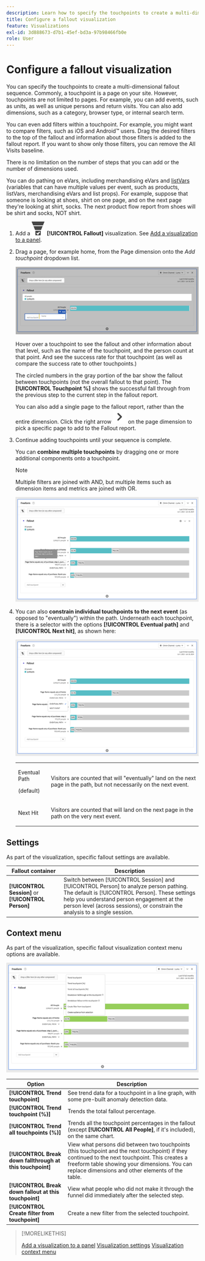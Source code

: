 ```yaml
---
description: Learn how to specify the touchpoints to create a multi-dimensional fallout sequence.
title: Configure a fallout visualization
feature: Visualizations
exl-id: 3d888673-d7b1-45ef-bd3a-97b98466fb0e
role: User
---
```

# Configure a fallout visualization

You can specify the touchpoints to create a multi-dimensional fallout sequence. Commonly, a touchpoint is a page on your site. However, touchpoints are not limited to pages. For example, you can add events, such as units, as well as unique persons and return visits. You can also add dimensions, such as a category, browser type, or internal search term.

You can even add filters within a touchpoint. For example, you might want to compare filters, such as iOS and Android&trade; users. Drag the desired filters to the top of the fallout and information about those filters is added to the fallout report. If you want to show only those filters, you can remove the All Visits baseline.

There is no limitation on the number of steps that you can add or the number of dimensions used.

You can do pathing on eVars, including merchandising eVars and [listVars](https://experienceleague.adobe.com/en/docs/analytics/implementation/vars/page-vars/page-variables) (variables that can have multiple values per event, such as products, listVars, merchandising eVars and list props). For example, suppose that someone is looking at shoes, shirt on one page, and on the next page they're looking at shirt, socks. The next product flow report from shoes will be shirt and socks, NOT shirt.

1. Add a ![ConversionFunnel](/help/assets/icons/ConversionFunnel.svg) **[!UICONTROL Fallout]** visualization. See [Add a visualization to a panel](../freeform-analysis-visualizations.md#add-visualizations-to-a-panel).
1. Drag a page, for example home, from the Page dimension onto the *Add touchpoint* dropdown list.

   ![The home page from the Home page dimension dragged to the Add Touchpoint field.](assets/fallout-drag.png)

   Hover over a touchpoint to see the fallout and other information about that level, such as the name of the touchpoint, and the person count at that point. And see the success rate for that touchpoint (as well as compare the success rate to other touchpoints.)

   The circled numbers in the gray portion of the bar show the fallout between touchpoints (not the overall fallout to that point). The **[!UICONTROL Touchpoint %]** shows the successful fall through from the previous step to the current step in the fallout report.

   You can also add a single page to the fallout report, rather than the entire dimension. Click the right arrow ![ChevronRight](/help/assets/icons/ChevronRight.svg) on the page dimension to pick a specific page to add to the Fallout report.

1. Continue adding touchpoints until your sequence is complete.

   You can **combine multiple touchpoints** by dragging one or more additional components onto a touchpoint.

   >[!NOTE]
   >
   >Multiple filters are joined with AND, but multiple items such as dimension items and metrics are joined with OR.

   ![The Page:CamerRoll or Page: Camera touchpoints highlighted.](assets/fallout-or.png)

1. You can also **constrain individual touchpoints to the next event** (as opposed to "eventually") within the path. Underneath each touchpoint, there is a selector with the options **[!UICONTROL Eventual path]** and **[!UICONTROL Next hit]**, as shown here:

   ![The All Visits view showing the Eventual Path option highlighted. ](assets/fallout-nexthit.png)

   <table id="table_A91D99D9364B41929CC5A5BC907E8985"> 
   <tbody> 
   <tr> 
      <td colname="col1"> <p>Eventual Path </p> <p>(default) </p> </td> 
      <td colname="col2"> <p>Visitors are counted that will "eventually" land on the next page in the path, but not necessarily on the next event. </p> </td> 
   </tr> 
   <tr> 
      <td colname="col1"> <p>Next Hit </p> </td> 
      <td colname="col2"> <p>Visitors are counted that will land on the next page in the path on the very next event. </p> </td> 
   </tr> 
   </tbody> 
   </table>

## Settings

As part of the visualization, specific fallout settings are available.

| Fallout container | Description |
|--- |--- |
| **[!UICONTROL Session]** or **[!UICONTROL Person]**|  Switch between [!UICONTROL Session] and [!UICONTROL Person] to analyze person pathing. The default is [!UICONTROL Person]. These settings help you understand person engagement at the person level (across sessions), or constrain the analysis to a single session. |


## Context menu

As part of the visualization, specific fallout visualization context menu options are available.

![Fallout options](assets/fallout-options.png)

| Option | Description |
|--- |--- |
|**[!UICONTROL Trend touchpoint]**|See trend data for a touchpoint in a line graph, with some pre-built anomaly detection data.|
|**[!UICONTROL Trend touchpoint (%)]**|Trends the total fallout percentage.|
|**[!UICONTROL Trend all touchpoints (%)]**|Trends all the touchpoint percentages in the fallout (except **[!UICONTROL All People]**, if it's included), on the same chart.|
|**[!UICONTROL Break down fallthrough at this touchpoint]**|View what persons did between two touchpoints (this touchpoint and the next touchpoint) if they continued to the next touchpoint. This creates a freeform table showing your dimensions. You can replace dimensions and other elements of the table.|
|**[!UICONTROL Break down fallout at this touchpoint]**|View what people who did not make it through the funnel did immediately after the selected step.|
|**[!UICONTROL Create filter from touchpoint]**|Create a new filter from the selected touchpoint.|

>[!MORELIKETHIS]
>
>[Add a visualization to a panel](/help/analysis-workspace/visualizations/freeform-analysis-visualizations.md#add-visualizations-to-a-panel)
>[Visualization settings](/help/analysis-workspace/visualizations/freeform-analysis-visualizations.md#settings)
>[Visualization context menu](/help/analysis-workspace/visualizations/freeform-analysis-visualizations.md#context-menu)
>

